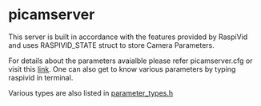 # picamserver

  This server is built in accordance with the features provided by RaspiVid and uses RASPIVID_STATE struct to store Camera Parameters.

  For details about the parameters avaialble please refer picamserver.cfg or visit this [link](https://github.com/raspberrypi/userland/tree/master/host_applications/linux/apps/raspicam#raspivid).
  One can also get to know various parameters by typing raspivid in terminal.

  Various types are also listed in [parameter_types.h](parameter_types.h)
